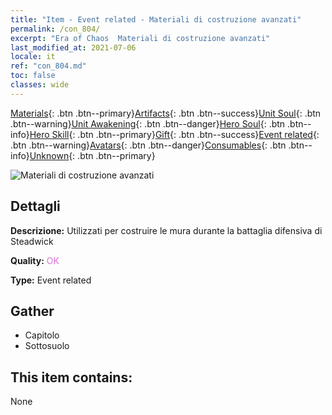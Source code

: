 ```yaml
---
title: "Item - Event related - Materiali di costruzione avanzati"
permalink: /con_804/
excerpt: "Era of Chaos  Materiali di costruzione avanzati"
last_modified_at: 2021-07-06
locale: it
ref: "con_804.md"
toc: false
classes: wide
---
```

 [Materials](/ItemsIT/){: .btn .btn--primary}[Artifacts](/ItemsIT/Artifacts/){: .btn .btn--success}[Unit Soul](/ItemsIT/UnitSoul/){: .btn .btn--warning}[Unit Awakening](/ItemsIT/UnitAwakening/){: .btn .btn--danger}[Hero Soul](/ItemsIT/HeroSoul/){: .btn .btn--info}[Hero Skill](/ItemsIT/HeroSkill/){: .btn .btn--primary}[Gift](/ItemsIT/Gift/){: .btn .btn--success}[Event related](/ItemsIT/Events/){: .btn .btn--warning}[Avatars](/ItemsIT/Avatars/){: .btn .btn--danger}[Consumables](/ItemsIT/Consumables/){: .btn .btn--info}[Unknown](/ItemsIT/Unknown/){: .btn .btn--primary}

 ![Materiali di costruzione avanzati](/images/t/i_3062.png)

## Dettagli
 **Descrizione:** Utilizzati per costruire le mura durante la battaglia difensiva di Steadwick

 **Quality:** <span style="color: #DA70D6">OK</span>

 **Type:** Event related

## Gather

*    Capitolo 
*    Sottosuolo 

## This item contains:

  None

